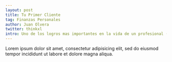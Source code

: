 ```yaml
---
layout: post
title: Tu Primer Cliente
tag: Finanzas Personales
author: Juan Olvera
twitter: thinkxl
intro: Uno de los logros mas importantes en la vida de un profesional (o alguien que busca serlo) es obtener su primer cliente.
---
```


Lorem ipsum dolor sit amet, consectetur adipisicing elit, sed do eiusmod tempor incididunt ut labore et dolore magna aliqua. 

